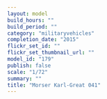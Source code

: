 ```yaml
---
layout: model
build_hours: ""
build_period: ""
category: "militaryvehicles"
completion_date: "2015"
flickr_set_id: ""
flickr_set_thumbnail_url: ""
model_id: "179"
publish: false
scale: "1/72"
summary: ""
title: "Morser Karl-Great 041"
---
```



